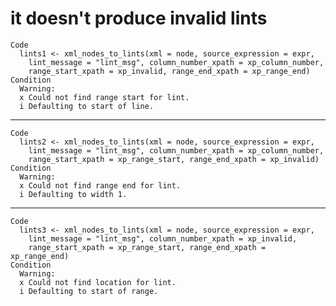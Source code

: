 # it doesn't produce invalid lints

    Code
      lints1 <- xml_nodes_to_lints(xml = node, source_expression = expr,
        lint_message = "lint_msg", column_number_xpath = xp_column_number,
        range_start_xpath = xp_invalid, range_end_xpath = xp_range_end)
    Condition
      Warning:
      x Could not find range start for lint.
      i Defaulting to start of line.

---

    Code
      lints2 <- xml_nodes_to_lints(xml = node, source_expression = expr,
        lint_message = "lint_msg", column_number_xpath = xp_column_number,
        range_start_xpath = xp_range_start, range_end_xpath = xp_invalid)
    Condition
      Warning:
      x Could not find range end for lint.
      i Defaulting to width 1.

---

    Code
      lints3 <- xml_nodes_to_lints(xml = node, source_expression = expr,
        lint_message = "lint_msg", column_number_xpath = xp_invalid,
        range_start_xpath = xp_range_start, range_end_xpath = xp_range_end)
    Condition
      Warning:
      x Could not find location for lint.
      i Defaulting to start of range.

